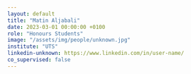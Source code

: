 ```yaml
---
layout: default
title: "Matin Aljabali"
date: 2023-03-01 00:00:00 +0100
role: "Honours Students"
image: "/assets/img/people/unknown.jpg"
institute: "UTS"
linkedin-unknown: https://www.linkedin.com/in/user-name/
co_supervised: false
---
```

